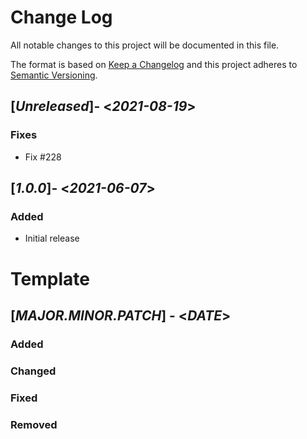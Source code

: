 # Change Log

All notable changes to this project will be documented in this file.

The format is based on [Keep a Changelog](http://keepachangelog.com/)
and this project adheres to [Semantic Versioning](http://semver.org/).

## [*Unreleased*]- <*2021-08-19*>

### Fixes

* Fix #228

## [*1.0.0*]- <*2021-06-07*>

### Added

* Initial release

# Template
## [*MAJOR.MINOR.PATCH*] - <*DATE*>
### Added
### Changed
### Fixed
### Removed